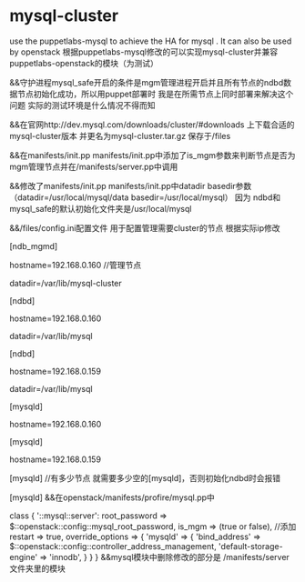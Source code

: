 mysql-cluster
=============

use the puppetlabs-mysql to achieve the HA for mysql . It can also be used by openstack 
根据puppetlabs-mysql修改的可以实现mysql-cluster并兼容puppetlabs-openstack的模块（为测试）

&&守护进程mysql_safe开启的条件是mgm管理进程开启并且所有节点的ndbd数据节点初始化成功，所以用puppet部署时 我是在所需节点上同时部署来解决这个问题
实际的测试环境是什么情况不得而知

&&在官网http://dev.mysql.com/downloads/cluster/#downloads 上下载合适的mysql-cluster版本
并更名为mysql-cluster.tar.gz 保存于/files

&&在manifests/init.pp manifests/init.pp中添加了is_mgm参数来判断节点是否为mgm管理节点并在/manifests/server.pp中调用

&&修改了manifests/init.pp manifests/init.pp中datadir basedir参数（datadir=/usr/local/mysql/data basedir=/usr/local/mysql） 
因为 ndbd和mysql_safe的默认初始化文件夹是/usr/local/mysql

&&/files/config.ini配置文件 用于配置管理需要cluster的节点 根据实际ip修改

[ndb_mgmd]

hostname=192.168.0.160   //管理节点

datadir=/var/lib/mysql-cluster

[ndbd]      

hostname=192.168.0.160

datadir=/var/lib/mysql

[ndbd]

hostname=192.168.0.159

datadir=/var/lib/mysql

[mysqld]

hostname=192.168.0.160

[mysqld]

hostname=192.168.0.159

[mysqld]   //有多少节点 就需要多少空的[mysqld]，否则初始化ndbd时会报错

[mysqld]
&&在openstack/manifests/profire/mysql.pp中

  class { '::mysql::server':
    root_password                => $::openstack::config::mysql_root_password,
    is_mgm                   => (true or false),     //添加
    restart                      => true,
    override_options             => {
      'mysqld'                   => {
        'bind_address'           => $::openstack::config::controller_address_management,
        'default-storage-engine' => 'innodb',
      }
    }
  }
&&mysql模块中删除修改的部分是 /manifests/server文件夹里的模块
